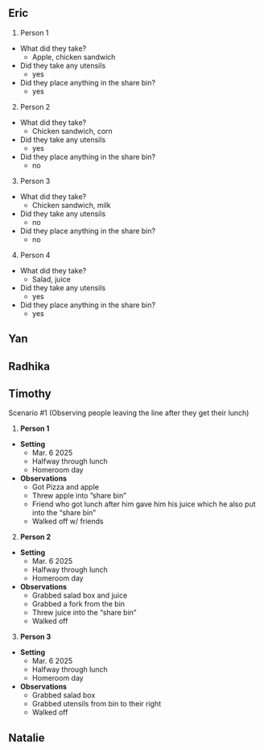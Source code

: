 ## Eric
1. Person 1
- What did they take?
  - Apple, chicken sandwich 
- Did they take any utensils
  - yes
- Did they place anything in the share bin?
  - yes
2. Person 2
- What did they take?
  - Chicken sandwich, corn
- Did they take any utensils
  - yes
- Did they place anything in the share bin?
  - no
3. Person 3
- What did they take?
  - Chicken sandwich, milk
- Did they take any utensils
  - no
- Did they place anything in the share bin?
  - no
4. Person 4
- What did they take?
  - Salad, juice
- Did they take any utensils
  - yes
- Did they place anything in the share bin?
  - yes

## Yan
## Radhika
## Timothy
Scenario #1 (Observing people leaving the line after they get their lunch)

1. **Person 1**
  - **Setting**
    - Mar. 6 2025
    - Halfway through lunch
    - Homeroom day
  - **Observations**
    - Got Pizza and apple
    - Threw apple into ”share bin”
    - Friend who got lunch after him gave him his juice which he also put into the “share bin”
    - Walked off w/ friends
2. **Person 2**
  - **Setting**
    - Mar. 6 2025
    - Halfway through lunch
    - Homeroom day
  - **Observations**
    - Grabbed salad box and juice
    - Grabbed a fork from the bin
    - Threw juice into the “share bin”
    - Walked off
3. **Person 3**
  - **Setting**
    - Mar. 6 2025
    - Halfway through lunch
    - Homeroom day
  - **Observations**
  	- Grabbed salad box
  	- Grabbed utensils from bin to their right
    - Walked off

## Natalie
